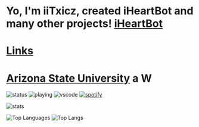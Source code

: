 # Yo, I'm iiTxicz, created iHeartBot and many other projects! [iHeartBot](https://iheartbot.iitxicz.com)
# [Links](https://links.iitxicz.com)
# [Arizona State University](https://asu.edu) a W

![status](https://api.statusbadges.me/badge/status/950079325166780436?simple=true) ![playing](https://api.statusbadges.me/badge/playing/950079325166780436) ![vscode](https://api.statusbadges.me/badge/vscode/950079325166780436) [![spotify](https://api.statusbadges.me/badge/spotify/950079325166780436)](https://api.statusbadges.me/openspotify/950079325166780436) 

![stats](https://api-github-stats.iitxicz.com/api?username=iiTxicz&show_icons=true&theme=shadow_green)

![Top Languages](https://api-github-stats.iitxicz.com/api/top-langs/?username=iiTxicz&hide_progress=false&theme=shadow_green)
![Top Langs](https://github-readme-stats.vercel.app/api/top-langs/?username=iiTxicz&langs_count=8&theme=shadow_green)
